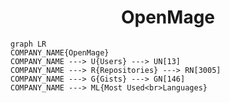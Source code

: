 <h1 align="center">OpenMage</h1>

```mermaid
graph LR
COMPANY_NAME{OpenMage}
COMPANY_NAME ---> U{Users} ---> UN[13]
COMPANY_NAME ---> R{Repositories} ---> RN[3005]
COMPANY_NAME ---> G{Gists} ---> GN[146]
COMPANY_NAME ---> ML{Most Used<br>Languages}
```
